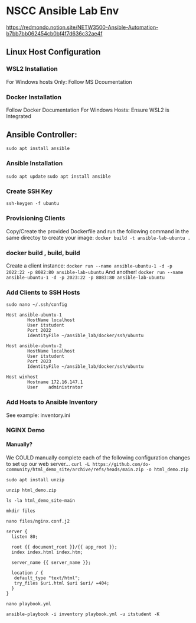 # NSCC Ansible Lab Env
https://redmondo.notion.site/NETW3500-Ansible-Automation-b7bb7bb062454cb0bf4f7d636c32ae4f
## Linux Host Configuration

### WSL2 Installation
For Windows hosts Only: Follow MS Dcoumentation 

### Docker Installation
 Follow Docker Documentation
 For Windows Hosts: Ensure WSL2 is Integrated

## Ansible Controller:
`sudo apt install ansible`
### Ansible Installation
`sudo apt update`
`sudo apt install ansible`

### Create SSH Key
`ssh-keygen -f ubuntu`

### Provisioning Clients
Copy/Create the provided Dockerfile and run the following command in the same directoy to create your image:
`docker build -t ansible-lab-ubuntu .`

### docker build , build, build
Create a client instance:
`docker run --name ansible-ubuntu-1 -d -p 2022:22 -p 8082:80 ansible-lab-ubuntu`
And another!
`docker run --name ansible-ubuntu-1 -d -p 2023:22 -p 8083:80 ansible-lab-ubuntu`

### Add Clients to SSH Hosts
`sudo nano ~/.ssh/config`

``` 
Host ansible-ubuntu-1
        HostName localhost
        User itstudent
        Port 2022
        IdentityFile ~/ansible_lab/docker/ssh/ubuntu

Host ansible-ubuntu-2
        HostName localhost
        User itstudent
        Port 2023
        IdentityFile ~/ansible_lab/docker/ssh/ubuntu

Host winhost
        Hostname 172.16.147.1
        User    administrator
```

### Add Hosts to Ansible Inventory

See example: inventory.ini


### NGINX Demo
#### Manually?
We COULD manually complete each of the following configuration changes to set up our web server...
`curl -L https://github.com/do-community/html_demo_site/archive/refs/heads/main.zip -o html_demo.zip`

`sudo apt install unzip`

`unzip html_demo.zip`

`ls -la html_demo_site-main`

`mkdir files`

`nano files/nginx.conf.j2`

```
server {
  listen 80;

  root {{ document_root }}/{{ app_root }};
  index index.html index.htm;

  server_name {{ server_name }};
  
  location / {
   default_type "text/html";
   try_files $uri.html $uri $uri/ =404;
  }
}
```

`nano playbook.yml`

`ansible-playbook -i inventory playbook.yml -u itstudent -K`
